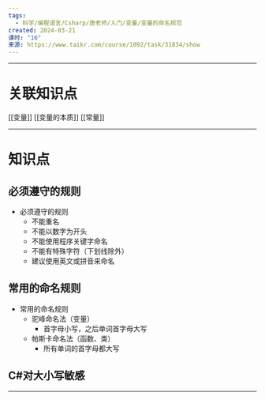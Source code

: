 ```yaml
---
tags:
  - 科学/编程语言/Csharp/唐老师/入门/变量/变量的命名规范
created: 2024-03-21
课时: "16"
来源: https://www.taikr.com/course/1092/task/31834/show
---
```


---
# 关联知识点

[[变量]] [[变量的本质]] [[常量]]

---
# 知识点

## 必须遵守的规则

- 必须遵守的规则
	- 不能重名
	- 不能以数字为开头
	- 不能使用程序关键字命名
	- 不能有特殊字符（下划线除外）
	- 建议使用英文或拼音来命名
## 常用的命名规则
- 常用的命名规则
	- 驼峰命名法（变量）
		- 首字母小写，之后单词首字母大写
	- 帕斯卡命名法（函数、类）
		- 所有单词的首字母都大写

## C#对大小写敏感

---